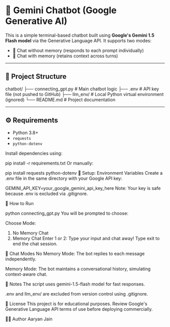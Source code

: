 # 💬 Gemini Chatbot (Google Generative AI)

This is a simple terminal-based chatbot built using **Google's Gemini 1.5 Flash model** via the Generative Language API. It supports two modes:

- 🔁 Chat without memory (responds to each prompt individually)
- 🧠 Chat with memory (retains context across turns)

---

## 📁 Project Structure

chatbot/
├── connecting_gpt.py # Main chatbot logic
├── .env # API key file (not pushed to GitHub)
├── llm_env/ # Local Python virtual environment (ignored)
└── README.md # Project documentation


---

## ⚙️ Requirements

- Python 3.8+
- `requests`
- `python-dotenv`

Install dependencies using:

pip install -r requirements.txt
Or manually:


pip install requests python-dotenv
🔐 Setup: Environment Variables
Create a .env file in the same directory with your Google API key:


GEMINI_API_KEY=your_google_gemini_api_key_here
Note: Your key is safe because .env is excluded via .gitignore.

🚀 How to Run

python connecting_gpt.py
You will be prompted to choose:


Choose Mode:
1. No Memory Chat
2. Memory Chat
Enter 1 or 2:
Type your input and chat away! Type exit to end the chat session.

🧠 Chat Modes
No Memory Mode: The bot replies to each message independently.

Memory Mode: The bot maintains a conversational history, simulating context-aware chat.

📌 Notes
The script uses gemini-1.5-flash model for fast responses.

.env and llm_env/ are excluded from version control using .gitignore.

📄 License
This project is for educational purposes. Review Google's Generative Language API terms of use before deploying commercially.

🙋‍♂️ Author
Aaryan Jain
